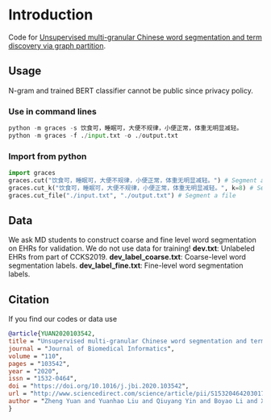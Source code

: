 # Introduction
Code for [Unsupervised multi-granular Chinese word segmentation and term discovery via graph partition](https://www.researchgate.net/publication/343840671_Unsupervised_Multi-granular_Chinese_Word_Segmentation_and_Term_Discovery_via_Graph_Partition).

## Usage
N-gram and trained BERT classifier cannot be public since privacy policy. 

### Use in command lines
```python
python -m graces -s 饮食可，睡眠可，大便不规律，小便正常，体重无明显减轻。
python -m graces -f ./input.txt -o ./output.txt
```

### Import from python
```python
import graces
graces.cut("饮食可，睡眠可，大便不规律，小便正常，体重无明显减轻。") # Segment a single sentence
graces.cut_k("饮食可，睡眠可，大便不规律，小便正常，体重无明显减轻。", k=8) # Segment a single sentence with fixed word count k.
graces.cut_file("./input.txt", "./output.txt") # Segment a file
```

## Data
We ask MD students to construct coarse and fine level word segmentation on EHRs for validation. We do not use data for training!
**dev.txt**: Unlabeled EHRs from part of CCKS2019.
**dev_label_coarse.txt**: Coarse-level word segmentation labels.
**dev_label_fine.txt**: Fine-level word segmentation labels.

## Citation
If you find our codes or data use
```bibtex
@article{YUAN2020103542,
title = "Unsupervised multi-granular Chinese word segmentation and term discovery via graph partition",
journal = "Journal of Biomedical Informatics",
volume = "110",
pages = "103542",
year = "2020",
issn = "1532-0464",
doi = "https://doi.org/10.1016/j.jbi.2020.103542",
url = "http://www.sciencedirect.com/science/article/pii/S1532046420301702",
author = "Zheng Yuan and Yuanhao Liu and Qiuyang Yin and Boyao Li and Xiaobin Feng and Guoming Zhang and Sheng Yu",
}
```
